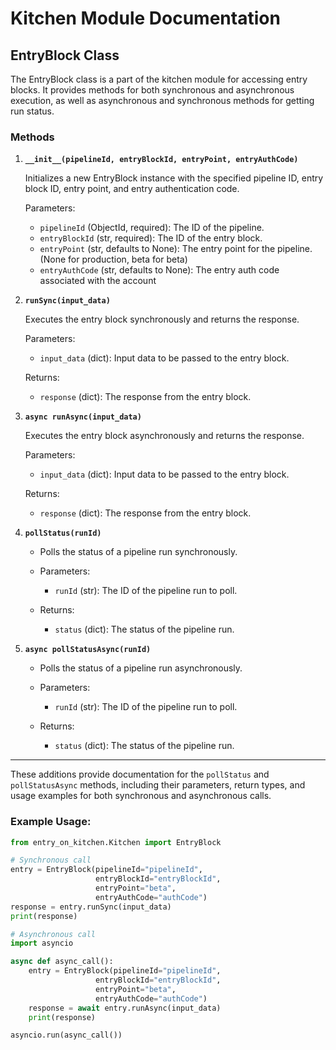 # Kitchen Module Documentation
## EntryBlock Class

The EntryBlock class is a part of the kitchen module for accessing entry blocks. It provides methods for both synchronous and asynchronous execution, as well as asynchronous and synchronous methods for getting run status.

### Methods

1. **`__init__(pipelineId, entryBlockId, entryPoint, entryAuthCode)`**

    Initializes a new EntryBlock instance with the specified pipeline ID, entry block ID, entry point, and entry authentication code.

    Parameters:
    - `pipelineId` (ObjectId, required): The ID of the pipeline.
    - `entryBlockId` (str, required): The ID of the entry block.
    - `entryPoint` (str, defaults to None): The entry point for the pipeline. (None for production, beta for beta)
    - `entryAuthCode` (str, defaults to None): The entry auth code associated with the account

2. **`runSync(input_data)`**

    Executes the entry block synchronously and returns the response.

    Parameters:
    - `input_data` (dict): Input data to be passed to the entry block.

    Returns:
    - `response` (dict): The response from the entry block.

3. **`async runAsync(input_data)`**

    Executes the entry block asynchronously and returns the response.

    Parameters:
    - `input_data` (dict): Input data to be passed to the entry block.

    Returns:
    - `response` (dict): The response from the entry block.

4. **`pollStatus(runId)`**

    - Polls the status of a pipeline run synchronously.

    - Parameters:
        - `runId` (str): The ID of the pipeline run to poll.

    - Returns:
        - `status` (dict): The status of the pipeline run.

5. **`async pollStatusAsync(runId)`**

    - Polls the status of a pipeline run asynchronously.

    - Parameters:
        - `runId` (str): The ID of the pipeline run to poll.

    - Returns:
        - `status` (dict): The status of the pipeline run.

---

These additions provide documentation for the `pollStatus` and `pollStatusAsync` methods, including their parameters, return types, and usage examples for both synchronous and asynchronous calls.



### Example Usage:
```py
from entry_on_kitchen.Kitchen import EntryBlock

# Synchronous call
entry = EntryBlock(pipelineId="pipelineId", 
                   entryBlockId="entryBlockId", 
                   entryPoint="beta", 
                   entryAuthCode="authCode")
response = entry.runSync(input_data)
print(response)

# Asynchronous call
import asyncio

async def async_call():
    entry = EntryBlock(pipelineId="pipelineId", 
                   entryBlockId="entryBlockId", 
                   entryPoint="beta", 
                   entryAuthCode="authCode")
    response = await entry.runAsync(input_data)
    print(response)

asyncio.run(async_call())
```
